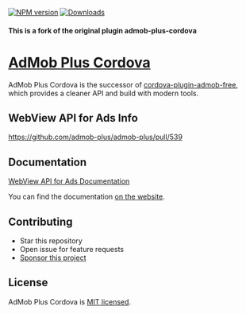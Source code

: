 [![NPM version](https://img.shields.io/npm/v/community-admob-plus-cordova)](https://www.npmjs.com/package/community-admob-plus-cordova)
[![Downloads](https://img.shields.io/npm/dm/community-admob-plus-cordova)](https://www.npmjs.com/package/community-admob-plus-cordova)

#### This is a fork of the original plugin admob-plus-cordova
# [AdMob Plus Cordova](https://admob-plus.github.io)

AdMob Plus Cordova is the successor of [cordova-plugin-admob-free](https://github.com/ratson/cordova-plugin-admob-free), which provides a cleaner API and build with modern tools.

## WebView API for Ads Info

https://github.com/admob-plus/admob-plus/pull/539


## Documentation

[WebView API for Ads Documentation](../../website/docs/cordova/ads/webview.md)

You can find the documentation [on the website](https://admob-plus.github.io/docs/cordova).

## Contributing

- Star this repository
- Open issue for feature requests
- [Sponsor this project](https://github.com/sponsors/EYALIN)

## License

AdMob Plus Cordova is [MIT licensed](../../LICENSE).
